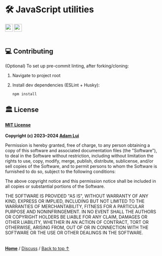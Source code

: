 # 🛠️ JavaScript utilities

<a href="#%EF%B8%8F-license"><img height=25 src="https://img.shields.io/badge/License-MIT-fcde7b.svg?logo=internetarchive&logoColor=white&labelColor=464646&style=for-the-badge"></a>
<a href="https://app.codacy.com/gh/adamlui/js-utils/commits?utm_source=adamlui-js-utils&utm_content=github_shield"><img height=25 src="https://img.shields.io/codacy/grade/89be3b7834174bedb6ffe66609e7cfc0?label=Code+Quality&logo=codacy&logoColor=white&labelColor=464646&color=b5fc7b&style=for-the-badge"></a>
<br><br>

## 💻 Contributing

(Optional) To set up pre-commit linting, after forking/cloning:

1. Navigate to project root

2. Install dev dependencies (ESLint + Husky):
   
   ```
   npm install
   ```

## 🏛️ License

#### [MIT License](../LICENSE.md)

**Copyright (c) 2023–2024 [Adam Lui](https://github.com/adamlui)**

Permission is hereby granted, free of charge, to any person obtaining a copy
of this software and associated documentation files (the "Software"), to deal
in the Software without restriction, including without limitation the rights
to use, copy, modify, merge, publish, distribute, sublicense, and/or sell
copies of the Software, and to permit persons to whom the Software is
furnished to do so, subject to the following conditions:

The above copyright notice and this permission notice shall be included in all
copies or substantial portions of the Software.

THE SOFTWARE IS PROVIDED "AS IS", WITHOUT WARRANTY OF ANY KIND, EXPRESS OR
IMPLIED, INCLUDING BUT NOT LIMITED TO THE WARRANTIES OF MERCHANTABILITY,
FITNESS FOR A PARTICULAR PURPOSE AND NONINFRINGEMENT. IN NO EVENT SHALL THE
AUTHORS OR COPYRIGHT HOLDERS BE LIABLE FOR ANY CLAIM, DAMAGES OR OTHER
LIABILITY, WHETHER IN AN ACTION OF CONTRACT, TORT OR OTHERWISE, ARISING FROM,
OUT OF OR IN CONNECTION WITH THE SOFTWARE OR THE USE OR OTHER DEALINGS IN THE
SOFTWARE.

<img height=6px width="100%" src="https://raw.githubusercontent.com/andreasbm/readme/master/assets/lines/aqua.png">

<a href="https://github.com/adamlui">**Home**</a> /
<a href="https://github.com/adamlui/js-utils/discussions">Discuss</a> /
<a href="#%EF%B8%8F-javascript-utilities">Back to top ↑</a>
